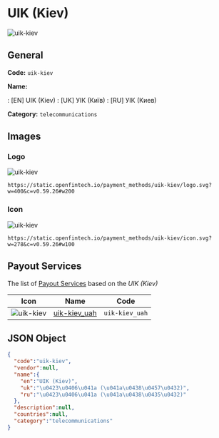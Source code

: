 
# UIK (Kiev) 
![uik-kiev](https://static.openfintech.io/payment_methods/uik-kiev/logo.svg?w=400&c=v0.59.26#w200)  

## General 
**Code:** `uik-kiev` 
 
**Name:** 
 
:	[EN] UIK (Kiev) 
:	[UK] УІК (Київ) 
:	[RU] УІК (Киев) 
 
**Category:** `telecommunications` 
 

## Images 

### Logo 
![uik-kiev](https://static.openfintech.io/payment_methods/uik-kiev/logo.svg?w=400&c=v0.59.26#w200)  

```
https://static.openfintech.io/payment_methods/uik-kiev/logo.svg?w=400&c=v0.59.26#w200
```  

### Icon 
![uik-kiev](https://static.openfintech.io/payment_methods/uik-kiev/icon.svg?w=278&c=v0.59.26#w100)  

```
https://static.openfintech.io/payment_methods/uik-kiev/icon.svg?w=278&c=v0.59.26#w100
```  

## Payout Services 
 
The list of [Payout Services](/payout-services/) based on the _UIK (Kiev)_ 

|Icon|Name|Code| 
|:---:|:---:|:---:| 
|![uik-kiev](https://static.openfintech.io/payout_methods/uik-kiev/icon.svg?w=278&c=v0.59.26#w40) |[uik-kiev_uah](/payout-services/uik-kiev_uah/)|`uik-kiev_uah`| 
 

## JSON Object 

```json
{
  "code":"uik-kiev",
  "vendor":null,
  "name":{
    "en":"UIK (Kiev)",
    "uk":"\u0423\u0406\u041a (\u041a\u0438\u0457\u0432)",
    "ru":"\u0423\u0406\u041a (\u041a\u0438\u0435\u0432)"
  },
  "description":null,
  "countries":null,
  "category":"telecommunications"
}
```  
